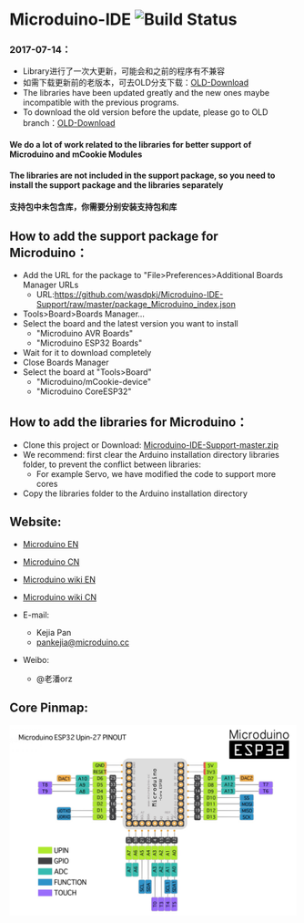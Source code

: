Microduino-IDE ![Build Status](https://travis-ci.org/wasdpkj/Microduino-IDE-Support.svg?branch=master)
========

### 2017-07-14：
- Library进行了一次大更新，可能会和之前的程序有不兼容
- 如需下载更新前的老版本，可去OLD分支下载：[OLD-Download](https://github.com/wasdpkj/Microduino-IDE-Support/tree/OLD)
- The libraries have been updated greatly and the new ones maybe incompatible with the previous programs.
- To download the old version before the update, please go to OLD branch：[OLD-Download](https://github.com/wasdpkj/Microduino-IDE-Support/tree/OLD)

#### We do a lot of work related to the libraries for better support of Microduino and mCookie Modules
#### The libraries are not included in the support package, so you need to install the support package and the libraries separately
#### 支持包中未包含库，你需要分别安装支持包和库

How to add the support package for Microduino：
------------
- Add the URL for the package to "File>Preferences>Additional Boards Manager URLs
  - URL:https://github.com/wasdpkj/Microduino-IDE-Support/raw/master/package_Microduino_index.json
- Tools>Board>Boards Manager...
- Select the board and the latest version you want to install
  - "Microduino AVR Boards"
  - "Microduino ESP32 Boards"
- Wait for it to download completely
- Close Boards Manager
- Select the board at "Tools>Board"
  - "Microduino/mCookie-device"
  - "Microduino CoreESP32"

How to add the libraries for Microduino：
------------
- Clone this project or Download: [Microduino-IDE-Support-master.zip](https://github.com/wasdpkj/Microduino-IDE-Support/archive/master.zip)
- We recommend: first clear the Arduino installation directory libraries folder, to prevent the conflict between libraries: 
  - For example Servo, we have modified the code to support more cores
- Copy the libraries folder to the Arduino installation directory

Website:
------------
- [Microduino EN](http://www.microduino.cc)
- [Microduino CN](http://www.microduino.cn)

- [Microduino wiki EN](http://wiki.microduino.cc)
- [Microduino wiki CN](http://wiki.microduino.cn)

- E-mail:
  - Kejia Pan
  + pankejia@microduino.cc

- Weibo:
  - @老潘orz

Core Pinmap:
------------
![Pin Functions](_doc/pinmap-coreesp.jpg)

